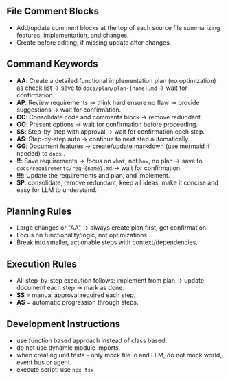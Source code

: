 ## File Comment Blocks
- Add/update comment blocks at the top of each source file summarizing features, implementation, and changes.
- Create before editing, if missing update after changes.

## Command Keywords
- **AA**: Create a detailed functional implementation plan (no optimization) as check list → save to `docs/plan/plan-{name}.md` → wait for confirmation.
- **AP**: Review requirements → think hard ensure no flaw → provide suggestions → wait for confirmation.
- **CC**: Consolidate code and comments block → remove redundant.
- **OO**: Present options → wait for confirmation before proceeding.
- **SS**: Step-by-step with approval → wait for confirmation each step.
- **AS**: Step-by-step auto → continue to next step automatically.
- **GG**: Document features → create/update markdown (use mermaid if needed) to `docs` .
- **!!**: Save requirements → focus on `what`, not `how`, no plan → save to `docs/requirements/req-{name}.md` → wait for confirmation.
- **!!!**: Update the requirements and plan, and implement.
- **SP**: consolidate, remove redundant, keep all ideas, make it concise and easy for LLM to understand.

## Planning Rules
- Large changes or "AA" → always create plan first, get confirmation.
- Focus on functionality/logic, not optimizations.
- Break into smaller, actionable steps with context/dependencies.

## Execution Rules
- All step-by-step execution follows: implement from plan → update document each step → mark as done.
- **SS** = manual approval required each step.
- **AS** = automatic progression through steps.


## Development Instructions
- use function based approach instead of class based.
- do not use dynamic module imports.
- when creating unit tests - only mock file io and LLM, do not mock world, event bus or agent.
- execute script: use `npx tsx` 